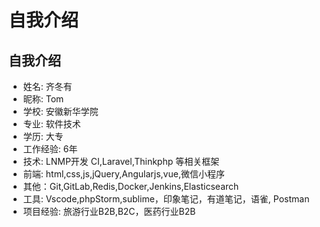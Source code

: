 # 自我介绍 



## 自我介绍

* 姓名: 齐冬有
* 昵称: Tom
* 学校: 安徽新华学院
* 专业: 软件技术
* 学历: 大专
* 工作经验: 6年
* 技术: LNMP开发 CI,Laravel,Thinkphp 等相关框架
* 前端: html,css,js,jQuery,Angularjs,vue,微信小程序
* 其他：Git,GitLab,Redis,Docker,Jenkins,Elasticsearch
* 工具: Vscode,phpStorm,sublime，印象笔记，有道笔记，语雀, Postman
* 项目经验: 旅游行业B2B,B2C，医药行业B2B


	

